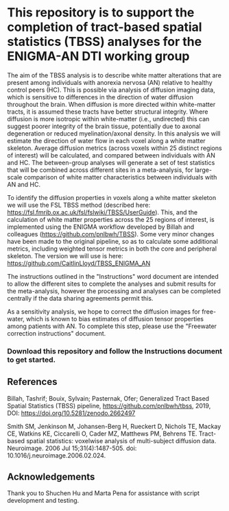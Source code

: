 # This repository is to support the completion of tract-based spatial statistics (TBSS) analyses for the ENIGMA-AN DTI working group

The aim of the TBSS analysis is to describe white matter alterations that are present among individuals with anorexia nervosa (AN) relative to healthy control peers (HC). This is possible via analysis of diffusion imaging data, which is sensitive to differences in the direction of water diffusion throughout the brain. When diffusion is more directed within white-matter tracts, it is assumed these tracts have better structural integrity. Where diffusion is more isotropic within white-matter (i.e., undirected) this can suggest poorer integrity of the brain tissue, potentially due to axonal degeneration or reduced myelination/axonal density. In this analysis we will estimate the direction of water flow in each voxel along a white matter skeleton. Average diffusion metrics (across voxels within 25 distinct regions of interest) will be calculated, and compared between individuals with AN and HC. The between-group analyses will generate a set of test statistics that will be combined across different sites in a meta-analysis, for large-scale comparison of white matter characteristics between individuals with AN and HC. 

To identify the diffusion properties in voxels along a white matter skeleton we will use the FSL TBSS method (described here: https://fsl.fmrib.ox.ac.uk/fsl/fslwiki/TBSS/UserGuide). This, and the calculation of white matter properties across the 25 regions of interest, is implemented using the ENIGMA workflow developed by Billah and colleagues (https://github.com/pnlbwh/TBSS). Some very minor changes have been made to the original pipeline, so as to calculate some additional metrics, including weighted tensor metrics in both the core and peripheral skeleton. The version we will use is here: https://github.com/CaitlinLloyd/TBSS_ENIGMA_AN

The instructions outlined in the "Instructions" word document are intended to allow the different sites to complete the analyses and submit results for the meta-analysis, however the processing and analyses can be completed centrally if the data sharing agreements permit this.

As a sensitivity analysis, we hope to correct the diffusion images for free-water, which is known to bias estimates of diffusion tensor properties among patients with AN. To complete this step, please use the "Freewater correction instructions" document.

### Download this repository and follow the Instructions document to get started. 

## References

Billah, Tashrif; Bouix, Sylvain; Pasternak, Ofer; Generalized Tract Based Spatial Statistics (TBSS) pipeline, https://github.com/pnlbwh/tbss, 2019, DOI: https://doi.org/10.5281/zenodo.2662497

Smith SM, Jenkinson M, Johansen-Berg H, Rueckert D, Nichols TE, Mackay CE, Watkins KE, Ciccarelli O, Cader MZ, Matthews PM, Behrens TE. Tract-based spatial statistics: voxelwise analysis of multi-subject diffusion data. Neuroimage. 2006 Jul 15;31(4):1487-505. doi: 10.1016/j.neuroimage.2006.02.024.

## Acknowledgements

Thank you to Shuchen Hu and Marta Pena for assistance with script development and testing.
